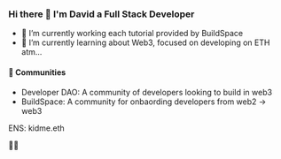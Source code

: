 ### Hi there 👋 I'm David a Full Stack Developer

- 🔭 I’m currently working each tutorial provided by BuildSpace
- 🌱 I’m currently learning about Web3, focused on developing on ETH atm...

#### 👯 Communities
- Developer DAO:  A community of developers looking to build in web3
- BuildSpace: A community for onbaording developers from web2 -> web3


ENS: kidme.eth

🏰🐊 
